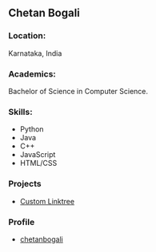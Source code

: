 ## Chetan Bogali

### Location:
Karnataka, India

### Academics:
Bachelor of Science in Computer Science.

### Skills:
- Python
- Java
- C++
- JavaScript
- HTML/CSS

### Projects
- [Custom Linktree](https://chetanbogali.github.io/Custom-linktree-website/)

### Profile
- [chetanbogali](https://github.com/chetanbogali)
